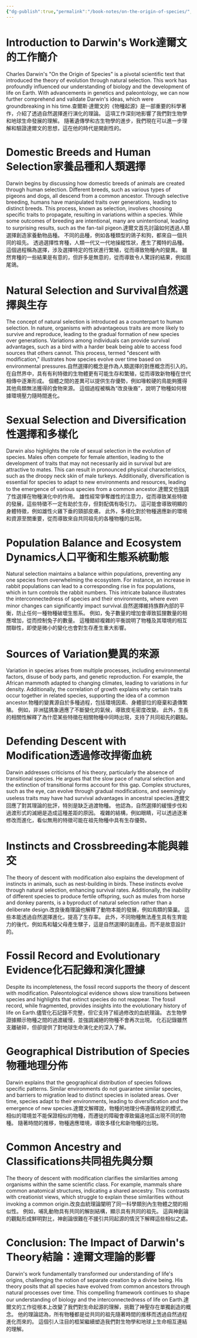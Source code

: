 ```yaml
---
{"dg-publish":true,"permalink":"/book-notes/on-the-origin-of-species/","dgPassFrontmatter":true}
---
```


# Introduction to Darwin's Work達爾文的工作簡介

Charles Darwin's "On the Origin of Species" is a pivotal scientific text that introduced the theory of evolution through natural selection. This work has profoundly influenced our understanding of biology and the development of life on Earth. With advancements in genetics and paleontology, we can now further comprehend and validate Darwin's ideas, which were groundbreaking in his time.查爾斯·達爾文的《物種起源》是一部重要的科學著作，介紹了透過自然選擇進行演化的理論。 這項工作深刻地影響了我們對生物學和地球生命發展的理解。 隨著遺傳學和古生物學的進步，我們現在可以進一步理解和驗證達爾文的思想，這在他的時代是開創性的。

# Domestic Breeds and Human Selection家養品種和人類選擇

Darwin begins by discussing how domestic breeds of animals are created through human selection. Different breeds, such as various types of pigeons and dogs, all descend from a common ancestor. Through selective breeding, humans have manipulated traits over generations, leading to distinct breeds. This process, known as selection, involves choosing specific traits to propagate, resulting in variations within a species. While some outcomes of breeding are intentional, many are unintentional, leading to surprising results, such as the fan-tail pigeon.達爾文首先討論如何透過人類選擇創造家養動物品種。 不同的品種，例如各種類型的鴿子和狗，都來自一個共同的祖先。 透過選擇性育種，人類一代又一代地操縱性狀，產生了獨特的品種。 這個過程稱為選擇，涉及選擇特定的性狀進行繁殖，從而導致物種內的變異。 雖然育種的一些結果是有意的，但許多是無意的，從而導致令人驚訝的結果，例如扇尾鴿。

# Natural Selection and Survival自然選擇與生存

The concept of natural selection is introduced as a counterpart to human selection. In nature, organisms with advantageous traits are more likely to survive and reproduce, leading to the gradual formation of new species over generations. Variations among individuals can provide survival advantages, such as a bird with a harder beak being able to access food sources that others cannot. This process, termed "descent with modification," illustrates how species evolve over time based on environmental pressures.自然選擇的概念是作為人類選擇的對應概念而引入的。 在自然界中，具有有利特徵的生物體更有可能生存和繁殖，從而導致新物種在世代相傳中逐漸形成。 個體之間的差異可以提供生存優勢，例如喙較硬的鳥能夠獲得其他鳥類無法獲得的食物來源。 這個過程被稱為“改良後裔”，說明了物種如何根據環境壓力隨時間進化。

# Sexual Selection and Diversification性選擇和多樣化

Darwin also highlights the role of sexual selection in the evolution of species. Males often compete for female attention, leading to the development of traits that may not necessarily aid in survival but are attractive to mates. This can result in pronounced physical characteristics, such as the droopy neck skin of male turkeys. Additionally, diversification is essential for species to adapt to new environments and resources, leading to the emergence of various species from a common ancestor.達爾文也強調了性選擇在物種演化中的作用。 雄性經常爭奪雌性的注意力，從而導致某些特徵的發展，這些特徵不一定有助於生存，但對配偶有吸引力。 這可能會導致明顯的身體特徵，例如雄性火雞下垂的頸部皮膚。 此外，多樣化對於物種適應新的環境和資源至關重要，從而導致來自共同祖先的各種物種的出現。

# Population Balance and Ecosystem Dynamics人口平衡和生態系統動態

Natural selection maintains a balance within populations, preventing any one species from overwhelming the ecosystem. For instance, an increase in rabbit populations can lead to a corresponding rise in fox populations, which in turn controls the rabbit numbers. This intricate balance illustrates the interconnectedness of species and their environments, where even minor changes can significantly impact survival.自然選擇維持族群內部的平衡，防止任何一種物種破壞生態系。 例如，兔子數量的增加會導致狐狸數量的相應增加，從而控制兔子的數量。 這種錯綜複雜的平衡說明了物種及其環境的相互關聯性，即使是微小的變化也會對生存產生重大影響。

# Sources of Variation變異的來源

Variation in species arises from multiple processes, including environmental factors, disuse of body parts, and genetic reproduction. For example, the African mammoth adapted to changing climates, leading to variations in fur density. Additionally, the correlation of growth explains why certain traits occur together in related species, supporting the idea of a common ancestor.物種的變異源自於多種過程，包括環境因素、身體部位的廢棄和遺傳繁殖。 例如，非洲猛獁象適應了不斷變化的氣候，導致皮毛密度改變。 此外，生長的相關性解釋了為什麼某些特徵在相關物種中同時出現，支持了共同祖先的觀點。

# Defending Descent with Modification透過修改捍衛血統

Darwin addresses criticisms of his theory, particularly the absence of transitional species. He argues that the slow pace of natural selection and the extinction of transitional forms account for this gap. Complex structures, such as the eye, can evolve through gradual modifications, and seemingly useless traits may have had survival advantages in ancestral species.達爾文回應了對其理論的批評，特別是缺乏過渡物種。 他認為，自然選擇的緩慢步伐和過渡形式的滅絕是造成這種差距的原因。 複雜的結構，例如眼睛，可以透過逐漸修改而進化，看似無用的特徵可能在祖先物種中具有生存優勢。

# Instincts and Crossbreeding本能與雜交

The theory of descent with modification also explains the development of instincts in animals, such as nest-building in birds. These instincts evolve through natural selection, enhancing survival rates. Additionally, the inability of different species to produce fertile offspring, such as mules from horse and donkey parents, is a byproduct of natural selection rather than a deliberate design.改良後裔理論也解釋了動物本能的發展，例如鳥類的築巢。 這些本能透過自然選擇進化，提高了生存率。 此外，不同物種無法產生具有生育能力的後代，例如馬和驢父母產生騾子，這是自然選擇的副產品，而不是故意設計的。

# Fossil Record and Evolutionary Evidence化石記錄和演化證據

Despite its incompleteness, the fossil record supports the theory of descent with modification. Paleontological evidence shows slow transitions between species and highlights that extinct species do not reappear. The fossil record, while fragmented, provides insights into the evolutionary history of life on Earth.儘管化石記錄不完整，但它支持了經過修改的血統理論。 古生物學證據顯示物種之間的過渡緩慢，並強調滅絕的物種不會再次出現。 化石記錄雖然支離破碎，但卻提供了對地球生命演化史的深入了解。

# Geographical Distribution of Species物種地理分佈

Darwin explains that the geographical distribution of species follows specific patterns. Similar environments do not guarantee similar species, and barriers to migration lead to distinct species in isolated areas. Over time, species adapt to their environments, leading to diversification and the emergence of new species.達爾文解釋說，物種的地理分佈遵循特定的模式。 相似的環境並不能保證相似的物種，而遷徙的障礙會導致偏遠地區出現不同的物種。 隨著時間的推移，物種適應環境，導致多樣化和新物種的出現。

# Common Ancestry and Classifications共同祖先與分類

The theory of descent with modification clarifies the similarities among organisms within the same scientific class. For example, mammals share common anatomical structures, indicating a shared ancestry. This contrasts with creationist views, which struggle to explain these similarities without invoking a common origin.改良血統理論闡明了同一科學類別內生物體之間的相似性。 例如，哺乳動物具有共同的解剖結構，顯示具有共同的祖先。 這與神創論的觀點形成鮮明對比，神創論很難在不援引共同起源的情況下解釋這些相似之處。

# Conclusion: The Impact of Darwin's Theory結論：達爾文理論的影響

Darwin's work fundamentally transformed our understanding of life's origins, challenging the notion of separate creation by a divine being. His theory posits that all species have evolved from common ancestors through natural processes over time. This compelling framework continues to shape our understanding of biology and the interconnectedness of life on Earth.達爾文的工作從根本上改變了我們對生命起源的理解，挑戰了神聖存在單獨創造的概念。 他的理論認為，所有物種都是從共同的祖先隨著時間的推移而透過自然過程進化而來的。 這個引人注目的框架繼續塑造我們對生物學和地球上生命相互連結的理解。